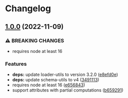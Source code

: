 # Changelog

## [1.0.0](https://github.com/marcalexiei/ractive-html-loader/compare/v0.0.5...v1.0.0) (2022-11-09)


### ⚠ BREAKING CHANGES

* requires node at least 16

### Features

* **deps:** update loader-utils to version 3.2.0 ([e8efd0e](https://github.com/marcalexiei/ractive-html-loader/commit/e8efd0ec2d929d46c7e5bf1b19c277ba2ef2c694))
* **deps:** update schema-utils to v4 ([3491113](https://github.com/marcalexiei/ractive-html-loader/commit/3491113a8dc92f85d6102da6661900d7cdbc499a))
* requires node at least 16 ([e656843](https://github.com/marcalexiei/ractive-html-loader/commit/e6568433e7adcfe3193f425ccd4d38c024a220f0))
* support attributes with partial computations ([b659291](https://github.com/marcalexiei/ractive-html-loader/commit/b659291eaab0df547177fe6093c582ce7d3a35dd))

